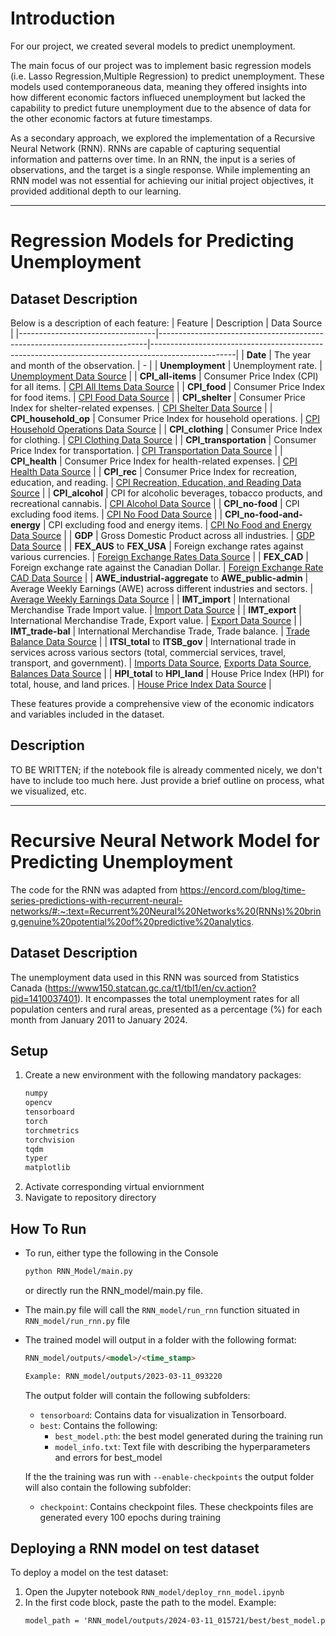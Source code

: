 # Introduction
For our project, we created several models to predict unemployment. 

The main focus of our project was to implement basic regression models (i.e. Lasso Regression,Multiple Regression) to predict unemployment. These models used contemporaneous data, meaning they offered insights into how different economic factors influeced unemployment but lacked the capability to predict future unemployment due to the absence of data for the other economic factors at future timestamps.

As a secondary approach, we explored the implementation of a Recursive Neural Network (RNN). RNNs are capable of capturing sequential information and patterns over time. In an RNN, the input is a series of observations, and the target is a single response. While implementing an RNN model was not essential for achieving our initial project objectives, it provided additional depth to our learning.

---

# Regression Models for Predicting Unemployment
## Dataset Description

Below is a description of each feature:
| Feature                          | Description                                                               | Data Source                                                                                        |
|----------------------------------|---------------------------------------------------------------------------|---------------------------------------------------------------------------------------------------|
| **Date**                         | The year and month of the observation.                                    | -                                                                                                 |
| **Unemployment**                 | Unemployment rate.                                                         | [Unemployment Data Source](https://www150.statcan.gc.ca/t1/tbl1/en/cv.action?pid=1410037401)     |
| **CPI_all-items**                | Consumer Price Index (CPI) for all items.                                 | [CPI All Items Data Source](https://www150.statcan.gc.ca/t1/tbl1/en/tv.action?pid=1810000601)   |
| **CPI_food**                     | Consumer Price Index for food items.                                       | [CPI Food Data Source](https://www150.statcan.gc.ca/t1/tbl1/en/tv.action?pid=1810000601)        |
| **CPI_shelter**                  | Consumer Price Index for shelter-related expenses.                         | [CPI Shelter Data Source](https://www150.statcan.gc.ca/t1/tbl1/en/tv.action?pid=1810000601)     |
| **CPI_household_op**             | Consumer Price Index for household operations.                             | [CPI Household Operations Data Source](https://www150.statcan.gc.ca/t1/tbl1/en/tv.action?pid=1810000601) |
| **CPI_clothing**                 | Consumer Price Index for clothing.                                         | [CPI Clothing Data Source](https://www150.statcan.gc.ca/t1/tbl1/en/tv.action?pid=1810000601)     |
| **CPI_transportation**           | Consumer Price Index for transportation.                                   | [CPI Transportation Data Source](https://www150.statcan.gc.ca/t1/tbl1/en/tv.action?pid=1810000601) |
| **CPI_health**                   | Consumer Price Index for health-related expenses.                          | [CPI Health Data Source](https://www150.statcan.gc.ca/t1/tbl1/en/tv.action?pid=1810000601)      |
| **CPI_rec**                      | Consumer Price Index for recreation, education, and reading.               | [CPI Recreation, Education, and Reading Data Source](https://www150.statcan.gc.ca/t1/tbl1/en/tv.action?pid=1810000601) |
| **CPI_alcohol**                  | CPI for alcoholic beverages, tobacco products, and recreational cannabis. | [CPI Alcohol Data Source](https://www150.statcan.gc.ca/t1/tbl1/en/tv.action?pid=1810000601)     |
| **CPI_no-food**                  | CPI excluding food items.                                                  | [CPI No Food Data Source](https://www150.statcan.gc.ca/t1/tbl1/en/tv.action?pid=1810000601)     |
| **CPI_no-food-and-energy**       | CPI excluding food and energy items.                                       | [CPI No Food and Energy Data Source](https://www150.statcan.gc.ca/t1/tbl1/en/tv.action?pid=1810000601) |
| **GDP**                          | Gross Domestic Product across all industries.                              | [GDP Data Source](https://www150.statcan.gc.ca/t1/tbl1/en/tv.action?pid=3610043401)             |
| **FEX_AUS** to **FEX_USA**       | Foreign exchange rates against various currencies.                         | [Foreign Exchange Rates Data Source](https://www150.statcan.gc.ca/t1/tbl1/en/tv.action?pid=3310016301) |
| **FEX_CAD**                      | Foreign exchange rate against the Canadian Dollar.                         | [Foreign Exchange Rate CAD Data Source](https://www150.statcan.gc.ca/t1/tbl1/en/tv.action?pid=3310016301) |
| **AWE_industrial-aggregate** to **AWE_public-admin** | Average Weekly Earnings (AWE) across different industries and sectors.  | [Average Weekly Earnings Data Source](https://www150.statcan.gc.ca/t1/tbl1/en/tv.action?pid=1410020301) |
| **IMT_import**                   | International Merchandise Trade Import value.                             | [Import Data Source](https://www150.statcan.gc.ca/t1/tbl1/en/tv.action?pid=1210001101)         |
| **IMT_export**                   | International Merchandise Trade, Export value.                             | [Export Data Source](https://www150.statcan.gc.ca/t1/tbl1/en/tv.action?pid=1210001101)         |
| **IMT_trade-bal**                | International Merchandise Trade, Trade balance.                            | [Trade Balance Data Source](https://www150.statcan.gc.ca/t1/tbl1/en/tv.action?pid=1210001101)  |
| **ITSI_total** to **ITSB_gov**   | International trade in services across various sectors (total, commercial services, travel, transport, and government). | [Imports Data Source](https://www150.statcan.gc.ca/t1/tbl1/en/tv.action?pid=1210014401), [Exports Data Source](https://www150.statcan.gc.ca/t1/tbl1/en/tv.action?pid=1210014401), [Balances Data Source](https://www150.statcan.gc.ca/t1/tbl1/en/tv.action?pid=1210014401) |
| **HPI_total** to **HPI_land**    | House Price Index (HPI) for total, house, and land prices.               | [House Price Index Data Source](https://www150.statcan.gc.ca/t1/tbl1/en/tv.action?pid=1810020501) |


These features provide a comprehensive view of the economic indicators and variables included in the dataset. 

## Description
TO BE WRITTEN; if the notebook file is already commented nicely, we don't have to include too much here. Just provide a brief outline on process, what we visualized, etc. 

---

# Recursive Neural Network Model for Predicting Unemployment
The code for the RNN was adapted from https://encord.com/blog/time-series-predictions-with-recurrent-neural-networks/#:~:text=Recurrent%20Neural%20Networks%20(RNNs)%20bring,genuine%20potential%20of%20predictive%20analytics.

## Dataset Description
The unemployment data used in this RNN was sourced from Statistics Canada (https://www150.statcan.gc.ca/t1/tbl1/en/cv.action?pid=1410037401). 
It encompasses the total unemployment rates for all population centers and rural areas, presented as a percentage (%) for each month from January 2011 to January 2024.

## Setup
1) Create a new environment with the following mandatory packages:
    ```html
    numpy
    opencv
    tensorboard
    torch
    torchmetrics
    torchvision
    tqdm
    typer
    matplotlib
    ```
2) Activate corresponding virtual enviornment
3) Navigate to repository directory

## How To Run
- To run, either type the following in the Console
    ```html
    python RNN_Model/main.py
    ```
    or directly run the RNN_model/main.py file. 
- The main.py file will call the ```RNN_model/run_rnn``` function situated in ```RNN_model/run_rnn.py``` file
- The trained model will output in a folder with the following format:
    ```html
    RNN_model/outputs/<model>/<time_stamp>

    Example: RNN_model/outputs/2023-03-11_093220
    ```
    The output folder will contain the following subfolders:
    - ```tensorboard```: Contains data for visualization in Tensorboard.
    - ```best```: Contains the following:
        - ```best_model.pth```: the best model generated during the training run
        - ```model_info.txt```: Text file with describing the hyperparameters and errors for best_model

    If the the training was run with ```--enable-checkpoints``` the output folder will also contain the following subfolder:
    - ```checkpoint```: Contains checkpoint files. These checkpoints files are generated every 100 epochs during training

## Deploying a RNN model on test dataset
To deploy a model on the test dataset:
1) Open the Jupyter notebook ```RNN_model/deploy_rnn_model.ipynb``` 
2) In the first code block, paste the path to the model.
    Example: 
    ```html
    model_path = 'RNN_model/outputs/2024-03-11_015721/best/best_model.pth'
    ```
    

